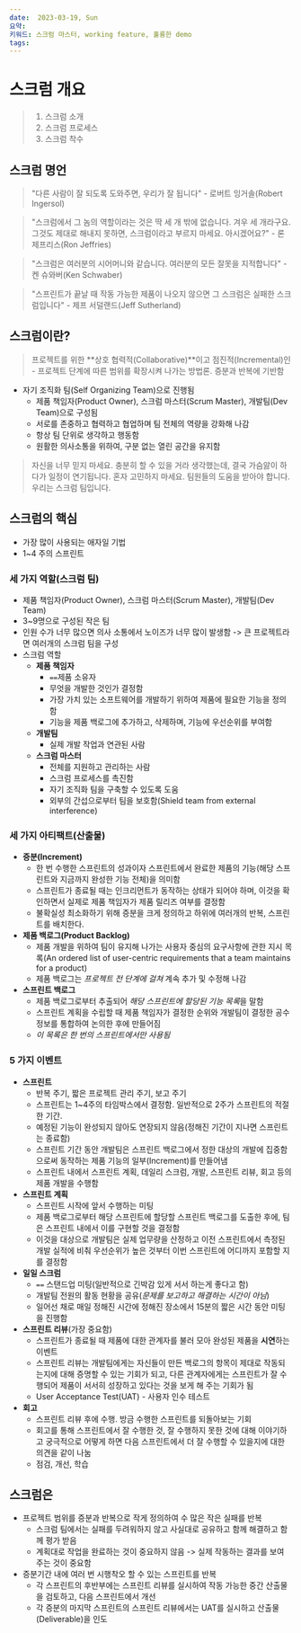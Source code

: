 ```yaml
---
date:  2023-03-19, Sun
요약: 
키워드: 스크럼 마스터, working feature, 훌륭한 demo
tags: 
---
```

# 스크럼 개요
> 1. 스크럼 소개
> 2. 스크럼 프로세스
> 3. 스크럼 착수

## 스크럼 명언
> "다른 사람이 잘 되도록 도와주면, 우리가 잘 됩니다" - 로버트 잉거솔(Robert Ingersol)

> "스크럼에서 그 놈의 역할이라는 것은 딱 세 개 밖에 없습니다. 겨우 세 개라구요. 그것도 제대로 해내지 못하면, 스크럼이라고 부르지 마세요. 아시겠어요?" - 론 제프리스(Ron Jeffries)

> "스크럼은 여러분의 시어머니와 같습니다. 여러분의 모든 잘못을 지적합니다" - 켄 슈와버(Ken Schwaber)

> "스프린트가 끝날 때 작동 가능한 제품이 나오지 않으면 그 스크럼은 실패한 스크럼입니다" - 제프 서덜랜드(Jeff Sutherland)


## 스크럼이란?
> 프로젝트를 위한 **상호 협력적(Collaborative)**이고 점진적(Incremental)인 - 프로젝트 단계에 따른 범위를 확장시켜 나가는 방법론. 증분과 반복에 기반함

- 자기 조직화 팀(Self Organizing Team)으로 진행됨 
	- 제품 책임자(Product Owner), 스크럼 마스터(Scrum Master), 개발팀(Dev Team)으로 구성됨
	- 서로를 존중하고 협력하고 협업하며 팀 전체의 역량을 강화해 나감
	- 항상 팀 단위로 생각하고 행동함
	- 원활한 의사소통을 위하여, 구분 없는 열린 공간을 유지함

> 자신을 너무 믿지 마세요. 충분히 할 수 있을 거라 생각했는데, 결국 가슴앓이 하다가 일정이 연기됩니다. 혼자 고민하지 마세요. 팀원들의 도움을 받아야 합니다. 우리는 스크럼 팀입니다.

## 스크럼의 핵심
- 가장 많이 사용되는 애자일 기법
- 1~4 주의 스프린트

### 세 가지 역할(스크럼 팀)
- 제품 책임자(Product Owner), 스크럼 마스터(Scrum Master), 개발팀(Dev Team)
- 3~9명으로 구성된 작은 팀
- 인원 수가 너무 많으면 의사 소통에서 노이즈가 너무 많이 발생함 -> 큰 프로젝트라면 여러개의 스크럼 팀을 구성
- 스크럼 역할
	- **제품 책임자**
		- `==`제품 소유자
		- 무엇을 개발한 것인가 결정함
		- 가장 가치 있는 소프트웨어를 개발하기 위하여 제품에 필요한 기능을 정의함
		- 기능을 제품 백로그에 추가하고, 삭제하며, 기능에 우선순위를 부여함
	- **개발팀**
		- 실제 개발 작업과 연관된 사람
	- **스크럼 마스터**
		- 전체를 지원하고 관리하는 사람
		- 스크럼 프로세스를 촉진함
		- 자기 조직화 팀을 구축할 수 있도록 도움
		- 외부의 간섭으로부터 팀을 보호함(Shield team from external interference)

### 세 가지 아티팩트(산출물)
- **증분(Increment)**
	- 한 번 수행한 스프린트의 성과이자 스프린트에서 완료한 제품의 기능(해당 스프린트와 지금까지 완성한 기능 전체)을 의미함
	- 스프린트가 종료될 때는 인크리먼트가 동작하는 상태가 되어야 하며, 이것을 확인하면서 실제로 제품 책임자가 제품 릴리즈 여부를 결정함
	- 불확실성 최소화하기 위해 증분을 크게 정의하고 하위에 여러개의 반복, 스프린트를 배치한다.
- **제품 백로그(Product Backlog)**
	- 제품 개발을 위하여 팀이 유지해 나가는 사용자 중심의 요구사항에 관한 지시 목록(An ordered list of user-centric requirements that a team maintains for a product)
	- 제품 백로그는 *프로젝트 전 단계에 걸쳐* 계속 추가 및 수정해 나감
- **스프린트 백로그**
	- 제품 백로그로부터 추출되어 *해당 스프린트에 할당된 기능 목록*을 말함
	- 스프린트 계획을 수립할 때 제품 책임자가 결정한 순위와 개발팀이 결정한 공수 정보를 통합하여 논의한 후에 만들어짐
	- *이 목록은 한 번의 스프린트에서만 사용됨*

### 5 가지 이벤트
- **스프린트**
	- 반복 주기, 짧은 프로젝트 관리 주기, 보고 주기
	- 스프린트는 1~4주의 타임박스에서 결정함. 일반적으로 2주가 스프린트의 적절한 기간.
	- 예정된 기능이 완성되지 않아도 연장되지 않음(정해진 기간이 지나면 스프린트는 종료함)
	- 스프린트 기간 동안 개발팀은 스프린트 백로그에서 정한 대상의 개발에 집중함으로써 동작하는 제품 기능의 일부(Increment)를 만들어냄
	- 스프린트 내에서 스프린트 계획, 데일리 스크럼, 개발, 스프린트 리뷰, 회고 등의 제품 개발을 수행함
- **스프린트 계획**
	- 스프린트 시작에 앞서 수행하는 미팅
	- 제품 백로그로부터 해당 스프린트에 할당할 스프린트 백로그를 도출한 후에, 팀은 스프린트 내에서 이를 구현할 것을 결정함
	- 이것을 대상으로 개발팀은 실제 업무량을 산정하고 이전 스프린트에서 측정된 개발 실적에 비춰 우선순위가 높은 것부터 이번 스프린트에 어디까지 포함할 지를 결정함
- **일일 스크럼**
	- `==` 스탠드업 미팅(일반적으로 긴박감 있게 서서 하는게 좋다고 함)
	- 개발팀 전원의 활동 현황을 공유(*문제를 보고하고 해결하는 시간이 아님*)
	- 일어선 채로 매일 정해진 시간에 정해진 장소에서 15분의 짧은 시간 동안 미팅을 진행함
- **스프린트 리뷰**(가장 중요함)
	- 스프린트가 종료될 때 제품에 대한 관계자를 불러 모아 완성된 제품을 **시연**하는 이벤트
	- 스프린트 리뷰는 개발팀에게는 자신들이 만든 백로그의 항목이 제대로 작동되는지에 대해 증명할 수 있는 기회가 되고, 다른 관계자에게는 스프린트가 잘 수행되어 제품이 서서히 성장하고 있다는 것을 보게 해 주는 기회가 됨
	- User Acceptance Test(UAT) - 사용자 인수 테스트
- **회고**
	- 스프린트 리뷰 후에 수행. 방금 수행한 스프린트를 되돌아보는 기회
	- 회고를 통해 스프린트에서 잘 수행한 것, 잘 수행하지 못한 것에 대해 이야기하고 궁극적으로 어떻게 하면 다음 스프린트에서 더 잘 수행할 수 있을지에 대한 의견을 같이 나눔
	- 점검, 개선, 학습

## 스크럼은
- 프로젝트 범위를 증분과 반복으로 작게 정의하여 수 많은 작은 실패를 반복
	- 스크럼 팀에서는 실패를 두려워하지 않고 사실대로 공유하고 함께 해결하고 함께 평가 받음
	- 계획대로 작업을 완료하는 것이 중요하지 않음 -> 실제 작동하는 결과를 보여 주는 것이 중요함
- 증분기간 내에 여러 번 시행착오 할 수 있는 스프린트를 반복
	- 각 스프린트의 후반부에는 스프린트 리뷰를 실시하여 작동 가능한 중간 산출물을 검토하고, 다음 스프린트에서 개선
	- 각 증분의 마지막 스프린트의 스프린트 리뷰에서는 UAT를 실시하고 산출물(Deliverable)을 인도
